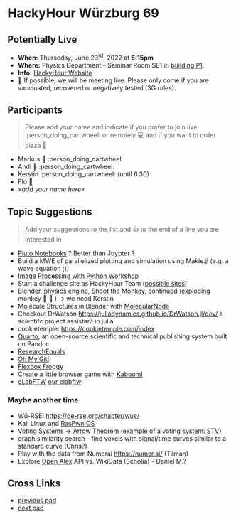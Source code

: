 # HackyHour Würzburg 69

## Potentially Live
 - **When:** Thurseday, June 23<sup>rd</sup>, 2022 at **5:15pm**
  - **Where:** Physics Department - Seminar Room SE1 in [building P1](https://wueaddress.uni-wuerzburg.de/search/map/3612).
 - **Info:** [HackyHour Website](http://hackyhour.github.io/Wuerzburg/)
 - :vertical_traffic_light:  If possible, we will be meeting live. Please only come if you are vaccinated, recovered or negatively tested (3G rules).

## Participants
> Please add your name and indicate if you prefer to join live :person_doing_cartwheel: or remotely :computer: and if you want to order pizza :pizza: 
 - Markus :pizza: :person_doing_cartwheel:
 - Andi :pizza: :person_doing_cartwheel:
 - Kerstin :person_doing_cartwheel: (until 6.30)
 - Flo :pizza:
 - *»add your name here«*
 
## Topic Suggestions
> Add your suggestions to the list and :+1: to the end of a line you are interested in
  
 - [Pluto Notebooks](https://github.com/fonsp/Pluto.jl) ? Better than Juypter ?
 - Build a MWE of parallelized plotting and simulation using Makie.jl (e.g. a wave equation ;))  
 - [Image Processing with Python Workshop](https://swcarpentry-wuerzburg.github.io/2022-09-19-wuerzburg/)
 - Start a challenge site as HackyHour Team ([possible sites](http://www.wechall.net/active_sites))
 - Blender, physics engine, [Shoot the Monkey](https://www.youtube.com/watch?v=0jGZnMf3rPo), continued (exploding monkey :hear_no_evil: :exploding_head: ) &rarr; we need Kerstin
 - Molecule Structures in Blender with [MolecularNode](https://github.com/BradyAJohnston/MolecularNodes)
 - Checkout DrWatson https://juliadynamics.github.io/DrWatson.jl/dev/ a scientifc project assistant in julia
 - cookietemple: https://cookietemple.com/index
 - [Quarto](https://quarto.org/), an open-source scientific and technical publishing system built on Pandoc
 - [ResearchEquals](https://www.researchequals.com/)
 - [Oh My Git!](https://ohmygit.org/)
 - [Flexbox Froggy](https://flexboxfroggy.com)
 - Create a little browser game with [Kaboom!](https://kaboomjs.com/)
 - [eLabFTW](https://www.elabftw.net/) [our elabftw](https://elabftw.ctqmat.de/)

### Maybe another time
 - Wü-RSE! https://de-rse.org/chapter/wue/
 - Kali Linux and [RasPwn OS](http://raspwn.org/)
 - Voting Systems → [Arrow Theorem](https://en.wikipedia.org/wiki/Arrow%27s_impossibility_theorem) (example of a voting system: [STV](https://en.wikipedia.org/wiki/Counting_single_transferable_votes#Meek))
 - graph similarity search - find voxels with signal/time curves similar to a standard curve (Chris?)
 - Play with the data from Numerai https://numer.ai/ (Tilman)
 - Explore [Open Alex](https://docs.openalex.org/) API vs. WikiData (Scholia) - Daniel M.?

## Cross Links
 - [previous pad](https://hackmd.io/3TNFuhpxTfOBm4fh8lV88w)
 - [next pad](https://hackmd.io/OB7XWKdiTJOPNvB9ImgGtw)
